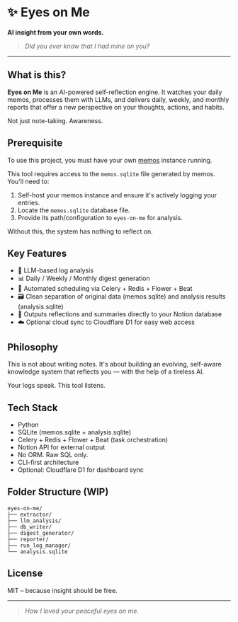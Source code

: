 # ✨ Eyes on Me

**AI insight from your own words.**

> *Did you ever know that I had mine on you?*

---

## What is this?

**Eyes on Me** is an AI-powered self-reflection engine. It watches your daily memos, processes them with LLMs, and delivers daily, weekly, and monthly reports that offer a new perspective on your thoughts, actions, and habits.

Not just note-taking. Awareness.

## Prerequisite

To use this project, you must have your own [memos](https://github.com/usememos/memos) instance running.

This tool requires access to the `memos.sqlite` file generated by memos. You'll need to:

1. Self-host your memos instance and ensure it's actively logging your entries.
2. Locate the `memos.sqlite` database file.
3. Provide its path/configuration to `eyes-on-me` for analysis.

Without this, the system has nothing to reflect on.

## Key Features

* 🧠 LLM-based log analysis
* 📊 Daily / Weekly / Monthly digest generation
* 🔁 Automated scheduling via Celery + Redis + Flower + Beat
* 🗃️ Clean separation of original data (memos.sqlite) and analysis results (analysis.sqlite)
* 🔗 Outputs reflections and summaries directly to your Notion database
* ☁️ Optional cloud sync to Cloudflare D1 for easy web access

## Philosophy

This is not about writing notes.
It's about building an evolving, self-aware knowledge system that reflects you — with the help of a tireless AI.

Your logs speak. This tool listens.

## Tech Stack

* Python
* SQLite (memos.sqlite + analysis.sqlite)
* Celery + Redis + Flower + Beat (task orchestration)
* Notion API for external output
* No ORM. Raw SQL only.
* CLI-first architecture
* Optional: Cloudflare D1 for dashboard sync

## Folder Structure (WIP)

```
eyes-on-me/
├── extractor/
├── llm_analysis/
├── db_writer/
├── digest_generator/
├── reporter/
├── run_log_manager/
└── analysis.sqlite
```

## License

MIT – because insight should be free.

---

> *How I loved your peaceful eyes on me.*
